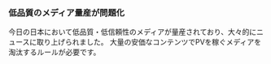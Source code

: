 ### 低品質のメディア量産が問題化
今日の日本において低品質・低信頼性のメディアが量産されており、大々的にニュースに取り上げられました。
大量の安価なコンテンツでPVを稼ぐメディアを淘汰するルールが必要です。
